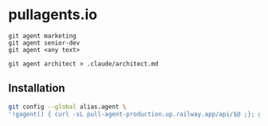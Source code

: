 # pullagents.io 


```
git agent marketing
git agent senior-dev
git agent <any text>

git agent architect > .claude/architect.md
```


## Installation

```bash
git config --global alias.agent \
'!gagent() { curl -sL pull-agent-production.up.railway.app/api/$@ ;}; gagent'
```
